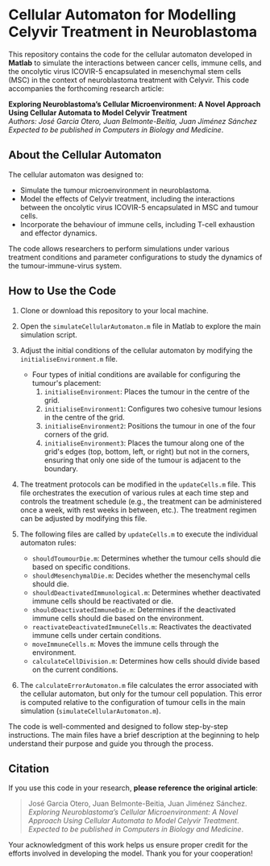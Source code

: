 # Cellular Automaton for Modelling Celyvir Treatment in Neuroblastoma

This repository contains the code for the cellular automaton developed in **Matlab** to simulate the interactions between cancer cells, immune cells, and the oncolytic virus ICOVIR-5 encapsulated in mesenchymal stem cells (MSC) in the context of neuroblastoma treatment with Celyvir. This code accompanies the forthcoming research article:

**Exploring Neuroblastoma’s Cellular Microenvironment: A Novel Approach Using Cellular Automata to Model Celyvir Treatment**  
*Authors: José Garcia Otero, Juan Belmonte-Beitia, Juan Jiménez Sánchez*  
*Expected to be published in Computers in Biology and Medicine*.

## About the Cellular Automaton

The cellular automaton was designed to:  
- Simulate the tumour microenvironment in neuroblastoma.  
- Model the effects of Celyvir treatment, including the interactions between the oncolytic virus ICOVIR-5 encapsulated in MSC and tumour cells.  
- Incorporate the behaviour of immune cells, including T-cell exhaustion and effector dynamics.  

The code allows researchers to perform simulations under various treatment conditions and parameter configurations to study the dynamics of the tumour-immune-virus system.

## How to Use the Code

1. Clone or download this repository to your local machine.
2. Open the `simulateCellularAutomaton.m` file in Matlab to explore the main simulation script.
3. Adjust the initial conditions of the cellular automaton by modifying the `initialiseEnvironment.m` file.  
   - Four types of initial conditions are available for configuring the tumour's placement:  
     1. `initialiseEnvironment`: Places the tumour in the centre of the grid.  
     2. `initialiseEnvironment1`: Configures two cohesive tumour lesions in the centre of the grid.  
     3. `initialiseEnvironment2`: Positions the tumour in one of the four corners of the grid.  
     4. `initialiseEnvironment3`: Places the tumour along one of the grid's edges (top, bottom, left, or right) but not in the corners, ensuring that only one side of the tumour is adjacent to the boundary.

4. The treatment protocols can be modified in the `updateCells.m` file. This file orchestrates the execution of various rules at each time step and controls the treatment schedule (e.g., the treatment can be administered once a week, with rest weeks in between, etc.). The treatment regimen can be adjusted by modifying this file.

5. The following files are called by `updateCells.m` to execute the individual automaton rules:
   - `shouldToumourDie.m`: Determines whether the tumour cells should die based on specific conditions.
   - `shouldMesenchymalDie.m`: Decides whether the mesenchymal cells should die.
   - `shouldDeactivatedImmunological.m`: Determines whether deactivated immune cells should be reactivated or die.
   - `shouldDeactivatedImmuneDie.m`: Determines if the deactivated immune cells should die based on the environment.
   - `reactivateDeactivatedImmuneCells.m`: Reactivates the deactivated immune cells under certain conditions.
   - `moveImmuneCells.m`: Moves the immune cells through the environment.
   - `calculateCellDivision.m`: Determines how cells should divide based on the current conditions.

6. The `calculateErrorAutomaton.m` file calculates the error associated with the cellular automaton, but only for the tumour cell population. This error is computed relative to the configuration of tumour cells in the main simulation (`simulateCellularAutomaton.m`).

The code is well-commented and designed to follow step-by-step instructions. The main files have a brief description at the beginning to help understand their purpose and guide you through the process.

## Citation

If you use this code in your research, **please reference the original article**:  
> José Garcia Otero, Juan Belmonte-Beitia, Juan Jiménez Sánchez.  
> *Exploring Neuroblastoma’s Cellular Microenvironment: A Novel Approach Using Cellular Automata to Model Celyvir Treatment*.  
> *Expected to be published in Computers in Biology and Medicine*.

Your acknowledgment of this work helps us ensure proper credit for the efforts involved in developing the model. Thank you for your cooperation!
